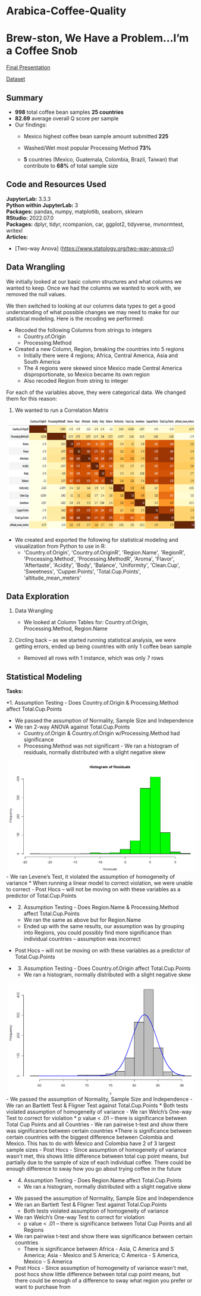 # Arabica-Coffee-Quality
# Brew-ston, We Have a Problem…I’m a Coffee Snob
[Final Presentation]( https://github.com/timcalhoun/Arabica-Coffee-Quality-Factors/tree/main/Presentation)

[Dataset]( https://github.com/jldbc/coffee-quality-database/blob/master/data/arabica_data_cleaned.csv) <br>


## Summary
* **998** total coffee bean samples **25 countries** 
* **82.69** average overall Q score per sample
* Our findings:
   * Mexico highest coffee bean sample amount submitted **225**

   * Washed/Wet most popular Processing Method **73%**

   * **5** countries (Mexico, Guatemala, Colombia, Brazil, Taiwan) that contribute to **68%** of total sample size


## Code and Resources Used 
**JupyterLab:** 3.3.3 <br>
**Python within JupyterLab:** 3 <br>
**Packages:** pandas, numpy, matplotlib, seaborn, sklearn <br>
**RStudio:** 2022.07.0 <br>
**Packages:** dplyr, tidyr, rcompanion, car, ggplot2, tidyverse, mvnormtest, writexl <br>
**Articles:** 
   - [Two-way Anova] (https://www.statology.org/two-way-anova-r/)

## Data Wrangling
We initially looked at our basic column structures and what columns we wanted to keep.
Once we had the columns we wanted to work with, we removed the null values.


We then switched to looking at our columns data types to get a good understanding of what possible changes we may need to make for our statistical modeling. Here is the recoding we performed:

* Recoded the following Columns from strings to integers
    * Country.of.Origin
    * Processing.Method
* Created a new Column, Region, breaking the countries into 5 regions
    * Initially there were 4 regions; Africa, Central America, Asia and South America
    * The 4 regions were skewed since Mexico made Central America disproportionate, so Mexico became its own region
    * Also recoded Region from string to integer

For each of the variables above, they were categorical data. We changed them for this reason:
1. We wanted to run a Correlation Matrix 
<img style="display: inline; margin: 0 5px;" title="Correlation Matrix" src="img/corrMatrix.png" alt="" width="800" height="300"/>
   
* We created and exported the following for statistical modeling and visualization from Python to use in R:
    * 'Country.of.Origin', 'Country.of.OriginR', 'Region.Name', 'RegionR', 'Processing.Method', 'Processing.MethodR', 'Aroma', 'Flavor', 'Aftertaste', 'Acidity', 'Body', 'Balance', 'Uniformity', 'Clean.Cup', 'Sweetness', 'Cupper.Points', 'Total.Cup.Points', 'altitude_mean_meters'


## Data Exploration

1. Data Wrangling
   - We looked at Column Tables for: Country.of.Origin, Processing.Method, Region.Name

2. Circling back – as we started running statistical analysis, we were getting errors, ended up being countries with only 1 coffee bean sample
   - Removed all rows with 1 instance, which was only 7 rows


## Statistical Modeling
**Tasks:**

*1. Assumption Testing - Does Country.of.Origin & Processing.Method affect Total.Cup.Points
   - We passed the assumption of Normality, Sample Size and Independence
   - We ran 2-way ANOVA against Total.Cup.Points
      * Country.of.Origin & Country.of.Origin w/Processing.Method had significance
      * Processing.Method was not significant
    - We ran a histogram of residuals, normally distributed with a slight negative skew
<img style="display: inline; margin: 0 5px;" title="Histogram of Residuals" src="img/histResid.png" alt="" width="800" height="300"/>
   - We ran Levene’s Test, it violated the assumption of homogeneity of variance
      * When running a linear model to correct violation, we were unable to correct
  - Post Hocs – will not be moving on with these variables as a predictor of Total.Cup.Points
 
 * 2. Assumption Testing - Does Region.Name & Processing.Method affect Total.Cup.Points
    - We ran the same as above but for Region.Name
    * Ended up with the same results, our assumption was by grouping into Regions, you could possibly find more significance than individual countries – assumption was incorrect
  - Post Hocs – will not be moving on with these variables as a predictor of Total.Cup.Points

  * 3. Assumption Testing - Does Country.of.Origin affect Total.Cup.Points
    - We ran a histogram, normally distributed with a slight negative skew
<img style="display: inline; margin: 0 5px;" title="Histogram" src="img/histResid1.png" alt="" width="800" height="300"/>
   - We passed the assumption of Normality, Sample Size and Independence
   - We ran an Bartlett Test & Fligner Test against Total.Cup.Points
      * Both tests violated assumption of homogeneity of variance
  - We ran Welch’s One-way Test to correct for violation
      * p value < .01 – there is significance between Total Cup Points and all Countries
  - We ran pairwise t-test and show there was significance between certain countries
     *There is significance between certain countries with the biggest difference between Colombia and Mexico.  This has to do with Mexico and Colombia have 2 of 3 largest sample sizes
  - Post Hocs - Since assumption of homogeneity of variance wasn't met, this shows little difference between total cup point means, but partially due to the sample of size of each individual coffee.  There could be enough difference to sway how you go about trying coffee in the future 

  * 4. Assumption Testing - Does Region.Name affect Total.Cup.Points
    - We ran a histogram, normally distributed with a slight negative skew
   - We passed the assumption of Normality, Sample Size and Independence
   - We ran an Bartlett Test & Fligner Test against Total.Cup.Points
      * Both tests violated assumption of homogeneity of variance
  - We ran Welch’s One-way Test to correct for violation
      * p value < .01 – there is significance between Total Cup Points and all Regions
  - We ran pairwise t-test and show there was significance between certain countries
    * There is significance between Africa - Asia, C America and S America; Asia - Mexico and S America; C America - S America, Mexico - S America
- Post Hocs - Since assumption of homogeneity of variance wasn't met, post hocs show little difference between total cup point means, but there could be enough of a difference to sway what region you prefer or want to purchase from
